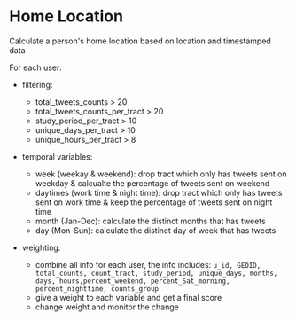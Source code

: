 # Home Location 
Calculate a person's home location based on location and timestamped data

For each user:
- filtering:
    - total_tweets_counts > 20 
    - total_tweets_counts_per_tract > 20
    - study_period_per_tract > 10
    - unique_days_per_tract > 10
    - unique_hours_per_tract > 8
    
- temporal variables:
    - week (weekay & weekend): drop tract which only has tweets sent on weekday & calcualte the percentage of tweets sent on weekend
    - daytimes (work time & night time): drop tract which only has tweets sent on work time & keep the percentage of tweets sent on night time
    - month (Jan-Dec): calculate the distinct months that has tweets 
    - day (Mon-Sun): calculate the distinct day of week that has tweets 

- weighting: 
    - combine all info for each user, the info includes:
    ```u_id, GEOID, total_counts, count_tract, study_period, unique_days, months, days, hours,percent_weekend, percent_Sat_morning, percent_nighttime, counts_group```
     - give a weight to each variable and get a final score
     - change weight and monitor the change 
        
        
    


